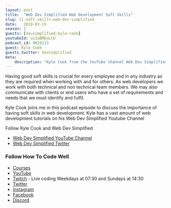 ```yaml
---
layout: post
title:  "Web Dev Simplified Web Development Soft Skills"
slug: 11-soft-skills-web-dev-simplified
date:   2019-03-15
season: 2
guests: [devsimplified-kyle-cook]
youtubeId: us1aBMEaLCU
podcast_id: 9020213
guest: Kyle Cook
guests_twitter: devsimplified
meta:
    description: "Kyle Cook from the YouTube channel Web Dev Simplified joins me to talk about soft skills in web development"
---
```

Having good soft skills is crucial for every employee and in any industry as they are required when working with and for others. As web developers we work with both technical and non technical team members. We may also communicate with clients or end users who have a set of requirements and needs that we must identify and fulfil.

Kyle Cook joins me in this podcast episode to discuss the importance of having soft skills in web development. Kyle has a vast amount of web development tutorials on his Web Dev Simplified Youtube Channel

Follow Kyle Cook and Web Dev Simplified
- [Web Dev Simplified YouTube Channel](https://www.youtube.com/webdevsimplified)
- [Web Dev Simplified Twitter](https://twitter.com/devsimplified)

### Follow How To Code Well
- [Courses](http://howtocodewell.net)
- [YouTube](http://youtube.com/howtocodewell)
- [Twitch](http://twitch.tv/howtocodewell) - Live coding Weekdays at 07:30 and Sundays at 14:30
- [Twitter](https://twitter.com/howtocodewell)
- [Instagram](http://instagram.com/howtocodewell/)
- [Facebook](http://facebook.com/howtocodewell/)
- [Discord](http://howtocodewell.net/discord)
